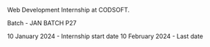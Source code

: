 Web Development Internship at CODSOFT.

Batch - JAN BATCH P27

10 January 2024 - Internship start date
10 February 2024 - Last date
